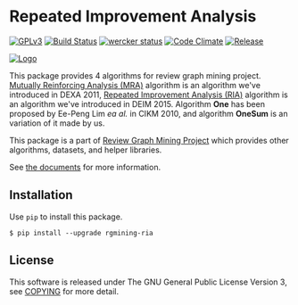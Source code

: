 # Repeated Improvement Analysis
[![GPLv3](https://img.shields.io/badge/license-GPLv3-blue.svg)](https://www.gnu.org/copyleft/gpl.html)
[![Build Status](https://travis-ci.org/rgmining/ria.svg?branch=master)](https://travis-ci.org/rgmining/ria)
[![wercker status](https://app.wercker.com/status/7751cf9d910a68b30ab010c5c341eb59/s/master "wercker status")](https://app.wercker.com/project/byKey/7751cf9d910a68b30ab010c5c341eb59)
[![Code Climate](https://codeclimate.com/github/rgmining/ria/badges/gpa.svg)](https://codeclimate.com/github/rgmining/ria)
[![Release](https://img.shields.io/badge/release-0.9.5-brightgreen.svg)](https://github.com/rgmining/ria/releases/tag/v0.9.5)

[![Logo](https://rgmining.github.io/ria/_static/image.png)](https://rgmining.github.io/ria/)

This package provides 4 algorithms for review graph mining project.
[Mutually Reinforcing Analysis (MRA)](http://www.anrdoezrs.net/links/8186671/type/dlg/http://link.springer.com/chapter/10.1007%2F978-3-642-23088-2_25)
algorithm is an algorithm we've introduced in DEXA 2011,
[Repeated Improvement Analysis (RIA)](http://db-event.jpn.org/deim2015/paper/253.pdf) algorithm
is an algorithm we've introduced in DEIM 2015.
Algorithm **One** has been proposed by Ee-Peng Lim *ea al.* in CIKM 2010, and algorithm **OneSum** is an variation of it made by us.

This package is a part of [Review Graph Mining Project](https://rgmining.github.io/)
which provides other algorithms, datasets, and helper libraries.

See [the documents](https://rgmining.github.io/ria/) for more information.


## Installation
Use `pip` to install this package.

```shell
$ pip install --upgrade rgmining-ria
```

## License
This software is released under The GNU General Public License Version 3,
see [COPYING](https://github.com/rgmining/ria/blob/master/COPYING) for more detail.
